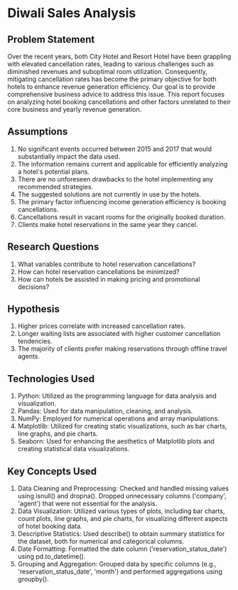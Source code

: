 # Diwali Sales Analysis

## Problem Statement

Over the recent years, both City Hotel and Resort Hotel have been grappling with elevated cancellation rates, leading to various challenges such as diminished revenues and suboptimal room utilization. Consequently, mitigating cancellation rates has become the primary objective for both hotels to enhance revenue generation efficiency. Our goal is to provide comprehensive business advice to address this issue. This report focuses on analyzing hotel booking cancellations and other factors unrelated to their core business and yearly revenue generation.

## Assumptions

1. No significant events occurred between 2015 and 2017 that would substantially impact the data used.
2. The information remains current and applicable for efficiently analyzing a hotel's potential plans.
3. There are no unforeseen drawbacks to the hotel implementing any recommended strategies.
4. The suggested solutions are not currently in use by the hotels.
5. The primary factor influencing income generation efficiency is booking cancellations.
6. Cancellations result in vacant rooms for the originally booked duration.
7. Clients make hotel reservations in the same year they cancel.

## Research Questions

1. What variables contribute to hotel reservation cancellations?
2. How can hotel reservation cancellations be minimized?
3. How can hotels be assisted in making pricing and promotional decisions?

## Hypothesis

1. Higher prices correlate with increased cancellation rates.
2. Longer waiting lists are associated with higher customer cancellation tendencies.
3. The majority of clients prefer making reservations through offline travel agents.

## Technologies Used

1. Python: Utilized as the programming language for data analysis and visualization.
2. Pandas: Used for data manipulation, cleaning, and analysis.
3. NumPy: Employed for numerical operations and array manipulations.
4. Matplotlib: Utilized for creating static visualizations, such as bar charts, line graphs, and pie charts.
5. Seaborn: Used for enhancing the aesthetics of Matplotlib plots and creating statistical data visualizations.

## Key Concepts Used

1. Data Cleaning and Preprocessing: Checked and handled missing values using isnull() and dropna(). Dropped unnecessary columns ('company', 'agent') that were not essential for the analysis.
2. Data Visualization: Utilized various types of plots, including bar charts, count plots, line graphs, and pie charts, for visualizing different aspects of hotel      booking data.
3. Descriptive Statistics: Used describe() to obtain summary statistics for the dataset, both for numerical and categorical columns.
4. Date Formatting: Formatted the date column ('reservation_status_date') using pd.to_datetime().
5. Grouping and Aggregation: Grouped data by specific columns (e.g., 'reservation_status_date', 'month') and performed aggregations using groupby().

